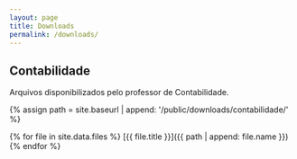 ```yaml
---
layout: page
title: Downloads
permalink: /downloads/
---
```

## Contabilidade
Arquivos disponibilizados pelo professor de Contabilidade.

{% assign path = site.baseurl | append: '/public/downloads/contabilidade/' %}

{% for file in site.data.files %}
[{{ file.title }}]({{ path | append: file.name }})
{% endfor %}